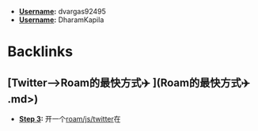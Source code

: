 - **[Username](<../../Username.md>):** dvargas92495
- **[Username](<../../Username.md>):** DharamKapila

# Backlinks
## [Twitter-->Roam的最快方式✈️ ](<Twitter-->Roam的最快方式✈️ .md>)
- **[Step 3](<../../Step 3.md>):** 开一个[roam/js/twitter](<../../roam/js/twitter.md>)在

